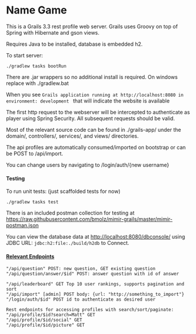 # Name Game

This is a Grails 3.3 rest profile web server. Grails uses Groovy on top of Spring with Hibernate and gson views.

Requires Java to be installed, database is embedded h2.

To start server:
```
./gradlew tasks bootRun
```
There are .jar wrappers so no additional install is required.
On windows replace with ./gradlew.bat

When you see `Grails application running at http://localhost:8080 in environment: development
` that will indicate the website is available

The first http request to the webserver will be intercepted to authenticate as player using Spring Security. All subsequent requests should be valid.

Most of the relevant source code can be found in ./grails-app/ under the domain/, controllers/, services/, and views/ directories.

The api profiles are automatically consumed/imported on bootstrap or can be POST to /api/import.

You can change users by navigating to /login/auth/{new username}


#### Testing
To run unit tests: (just scaffolded tests for now)
```
./gradlew tasks test

```
There is an included postman collection for testing at https://raw.githubusercontent.com/bmolz/mimir-grails/master/mimir-postman.json

You can view the database data at <http://localhost:8080/dbconsole/> using JDBC URL:
`jdbc:h2:file:./build/h2db` to Connect.

#### [Relevant Endpoints](https://github.com/bmolz/mimir-grails/blob/master/grails-app/controllers/mimir/grails/UrlMappings.groovy)
```
"/api/question" POST: new question, GET existing question
"/api/question/answer/$id" POST: answer question with id of answer

"/api/leaderboard" GET Top 10 user rankings, supports pagination and sort
"/api/import" [admin] POST body: {url: "http://something_to_import"}
"/login/auth/$id" POST id to authenticate as desired user

Rest endpoints for accessing profiles with search/sort/paginate:
"/api/profile/$id?search=Matt" GET
"/api/profile/$id/social" GET
"/api/profile/$id/picture" GET
```
